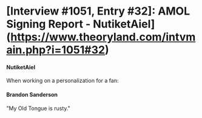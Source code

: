 # [Interview #1051, Entry #32]: AMOL Signing Report - NutiketAiel](https://www.theoryland.com/intvmain.php?i=1051#32)

#### NutiketAiel

When working on a personalization for a fan:

#### Brandon Sanderson

"My Old Tongue is rusty."

